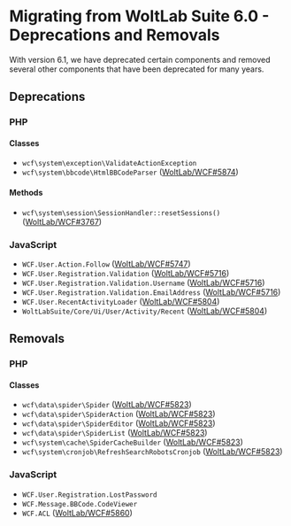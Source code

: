 # Migrating from WoltLab Suite 6.0 - Deprecations and Removals

With version 6.1, we have deprecated certain components and removed several other components that have been deprecated for many years.

## Deprecations

### PHP

#### Classes

- `wcf\system\exception\ValidateActionException`
- `wcf\system\bbcode\HtmlBBCodeParser` ([WoltLab/WCF#5874](https://github.com/WoltLab/WCF/pull/5874/files))

#### Methods

- `wcf\system\session\SessionHandler::resetSessions()` ([WoltLab/WCF#3767](https://github.com/WoltLab/WCF/pull/3767))

### JavaScript

- `WCF.User.Action.Follow` ([WoltLab/WCF#5747](https://github.com/WoltLab/WCF/pull/5747))
- `WCF.User.Registration.Validation` ([WoltLab/WCF#5716](https://github.com/WoltLab/WCF/pull/5716))
- `WCF.User.Registration.Validation.Username` ([WoltLab/WCF#5716](https://github.com/WoltLab/WCF/pull/5716))
- `WCF.User.Registration.Validation.EmailAddress` ([WoltLab/WCF#5716](https://github.com/WoltLab/WCF/pull/5716))
- `WCF.User.RecentActivityLoader` ([WoltLab/WCF#5804](https://github.com/WoltLab/WCF/pull/5804))
- `WoltLabSuite/Core/Ui/User/Activity/Recent` ([WoltLab/WCF#5804](https://github.com/WoltLab/WCF/pull/5804))

## Removals

### PHP

#### Classes

- `wcf\data\spider\Spider` ([WoltLab/WCF#5823](https://github.com/WoltLab/WCF/pull/5823))
- `wcf\data\spider\SpiderAction` ([WoltLab/WCF#5823](https://github.com/WoltLab/WCF/pull/5823))
- `wcf\data\spider\SpiderEditor` ([WoltLab/WCF#5823](https://github.com/WoltLab/WCF/pull/5823))
- `wcf\data\spider\SpiderList` ([WoltLab/WCF#5823](https://github.com/WoltLab/WCF/pull/5823))
- `wcf\system\cache\SpiderCacheBuilder` ([WoltLab/WCF#5823](https://github.com/WoltLab/WCF/pull/5823))
- `wcf\system\cronjob\RefreshSearchRobotsCronjob` ([WoltLab/WCF#5823](https://github.com/WoltLab/WCF/pull/5823))

### JavaScript

- `WCF.User.Registration.LostPassword`
- `WCF.Message.BBCode.CodeViewer`
- `WCF.ACL` ([WoltLab/WCF#5860](https://github.com/WoltLab/WCF/pull/5860))
